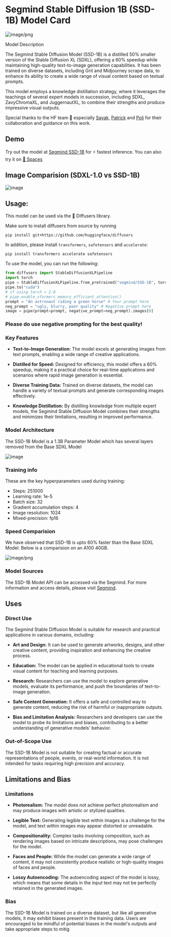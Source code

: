 # Segmind Stable Diffusion 1B (SSD-1B) Model Card

![image/png](https://cdn-uploads.huggingface.co/production/uploads/62039c2d91d53938a643317d/0Iu_0f0d1ihGy0YiOd9uS.png)


Model Description

The Segmind Stable Diffusion Model (SSD-1B) is a distilled 50% smaller version of the Stable Diffusion XL (SDXL), offering a 60% speedup while maintaining high-quality text-to-image generation capabilities. It has been trained on diverse datasets, including Grit and Midjourney scrape data, to enhance its ability to create a wide range of visual content based on textual prompts.

This model employs a knowledge distillation strategy, where it leverages the teachings of several expert models in succession, including SDXL, ZavyChromaXL, and JuggernautXL, to combine their strengths and produce impressive visual outputs.

Special thanks to the HF team 🤗 especially [Sayak](https://huggingface.co/sayakpaul), [Patrick](https://github.com/patrickvonplaten) and [Poli](https://huggingface.co/multimodalart) for their collaboration and guidance on this work.

## Demo

Try out the model at [Segmind SSD-1B](https://www.segmind.com/models/ssd-1b) for ⚡ fastest inference. You can also try it on [🤗 Spaces](https://huggingface.co/spaces/segmind/Segmind-Stable-Diffusion)

## Image Comparision (SDXL-1.0 vs SSD-1B)

![image](https://github.com/segmind/SSD-1B/assets/82945616/a149add3-cb8a-4b24-82e5-bf59dd0949b0)

## Usage:
This model can be used via the 🧨 Diffusers library. 

Make sure to install diffusers from source by running
```
pip install git+https://github.com/huggingface/diffusers
```

In addition, please install `transformers`, `safetensors` and `accelerate`:
```
pip install transformers accelerate safetensors
```

To use the model, you can run the following:

```py
from diffusers import StableDiffusionXLPipeline
import torch
pipe = StableDiffusionXLPipeline.from_pretrained("segmind/SSD-1B", torch_dtype=torch.float16, use_safetensors=True, variant="fp16")
pipe.to("cuda")
# if using torch < 2.0
# pipe.enable_xformers_memory_efficient_attention()
prompt = "An astronaut riding a green horse" # Your prompt here
neg_prompt = "ugly, blurry, poor quality" # Negative prompt here
image = pipe(prompt=prompt, negative_prompt=neg_prompt).images[0]
```

### Please do use negative prompting for the best quality!

### Key Features

- **Text-to-Image Generation:** The model excels at generating images from text prompts, enabling a wide range of creative applications.

- **Distilled for Speed:** Designed for efficiency, this model offers a 60% speedup, making it a practical choice for real-time applications and scenarios where rapid image generation is essential.

- **Diverse Training Data:** Trained on diverse datasets, the model can handle a variety of textual prompts and generate corresponding images effectively.

- **Knowledge Distillation:** By distilling knowledge from multiple expert models, the Segmind Stable Diffusion Model combines their strengths and minimizes their limitations, resulting in improved performance.

### Model Architecture

The SSD-1B Model is a 1.3B Parameter Model which has several layers removed from the Base SDXL Model

![image](https://github.com/segmind/SSD-1B/assets/82945616/4df4b27f-187b-43a9-a2df-b4d808e9262f)


### Training info

These are the key hyperparameters used during training:

* Steps: 251000
* Learning rate: 1e-5
* Batch size: 32
* Gradient accumulation steps: 4
* Image resolution: 1024
* Mixed-precision: fp16

### Speed Comparision

We have observed that SSD-1B is upto 60% faster than the Base SDXL Model. Below is a comparision on an A100 40GB.

![image/png](https://cdn-uploads.huggingface.co/production/uploads/62039c2d91d53938a643317d/f7BcTrz5PjYGC5htLUVge.png)

### Model Sources

The SSD-1B Model API can be accessed via the Segmind. For more information and access details, please visit [Segmind](https://www.segmind.com/models/ssd).

## Uses


### Direct Use

The Segmind Stable Diffusion Model is suitable for research and practical applications in various domains, including:

- **Art and Design:** It can be used to generate artworks, designs, and other creative content, providing inspiration and enhancing the creative process.

- **Education:** The model can be applied in educational tools to create visual content for teaching and learning purposes.

- **Research:** Researchers can use the model to explore generative models, evaluate its performance, and push the boundaries of text-to-image generation.

- **Safe Content Generation:** It offers a safe and controlled way to generate content, reducing the risk of harmful or inappropriate outputs.

- **Bias and Limitation Analysis:** Researchers and developers can use the model to probe its limitations and biases, contributing to a better understanding of generative models' behavior.

### Out-of-Scope Use

The SSD-1B Model is not suitable for creating factual or accurate representations of people, events, or real-world information. It is not intended for tasks requiring high precision and accuracy.

## Limitations and Bias

### Limitations

- **Photorealism:** The model does not achieve perfect photorealism and may produce images with artistic or stylized qualities.

- **Legible Text:** Generating legible text within images is a challenge for the model, and text within images may appear distorted or unreadable.

- **Compositionality:** Complex tasks involving composition, such as rendering images based on intricate descriptions, may pose challenges for the model.

- **Faces and People:** While the model can generate a wide range of content, it may not consistently produce realistic or high-quality images of faces and people.

- **Lossy Autoencoding:** The autoencoding aspect of the model is lossy, which means that some details in the input text may not be perfectly retained in the generated images.

### Bias

The SSD-1B Model is trained on a diverse dataset, but like all generative models, it may exhibit biases present in the training data. Users are encouraged to be mindful of potential biases in the model's outputs and take appropriate steps to mitig

